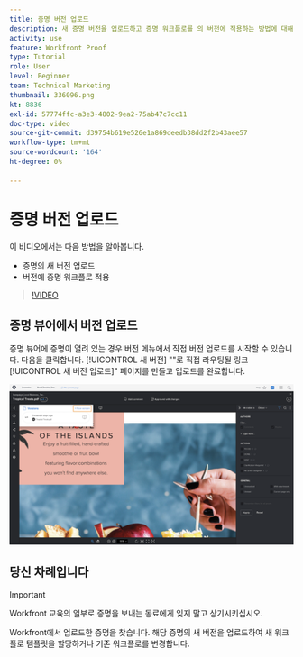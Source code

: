 ```yaml
---
title: 증명 버전 업로드
description: 새 증명 버전을 업로드하고 증명 워크플로를 의 버전에 적용하는 방법에 대해 알아봅니다. [!DNL  Workfront].
activity: use
feature: Workfront Proof
type: Tutorial
role: User
level: Beginner
team: Technical Marketing
thumbnail: 336096.png
kt: 8836
exl-id: 57774ffc-a3e3-4802-9ea2-75ab47c7cc11
doc-type: video
source-git-commit: d39754b619e526e1a869deedb38dd2f2b43aee57
workflow-type: tm+mt
source-wordcount: '164'
ht-degree: 0%

---
```


# 증명 버전 업로드

이 비디오에서는 다음 방법을 알아봅니다.

* 증명의 새 버전 업로드
* 버전에 증명 워크플로 적용

>[!VIDEO](https://video.tv.adobe.com/v/336096/?quality=12)

## 증명 뷰어에서 버전 업로드

증명 뷰어에 증명이 열려 있는 경우 버전 메뉴에서 직접 버전 업로드를 시작할 수 있습니다. 다음을 클릭합니다. [!UICONTROL 새 버전] &quot;&quot;로 직접 라우팅될 링크[!UICONTROL 새 버전 업로드]&quot; 페이지를 만들고 업로드를 완료합니다.

![왼쪽 위 모서리에서 버전 메뉴가 확장된 증명 뷰어의 이미지 및 [!UICONTROL 새 버전] 강조 표시된 링크.](assets/upload-version-from-viewer.png)

## 당신 차례입니다

>[!IMPORTANT]
>
>Workfront 교육의 일부로 증명을 보내는 동료에게 잊지 말고 상기시키십시오.

Workfront에서 업로드한 증명을 찾습니다. 해당 증명의 새 버전을 업로드하여 새 워크플로 템플릿을 할당하거나 기존 워크플로를 변경합니다.

<!--
### Learn more 
* Create a new version of a proof
-->
